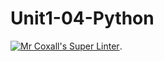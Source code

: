 # Unit1-04-Python
[![Mr Coxall's Super Linter](https://github.com/ICS3U-Programming-JoannaK/Unit1-04-Python/workflows/Mr%20Coxall's%20Super%20Linter/badge.svg)](https://github.com/ICS3U-Programming-JoannaK/Unit1-04-Python/actions/).
